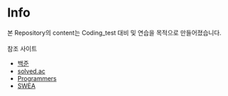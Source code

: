 # Info

본 Repository의 content는 Coding_test 대비 및 연습을 목적으로 만들어졌습니다.
<br><br>
참조 사이트
- [백준](https://www.acmicpc.net/)
- [solved.ac](https://solved.ac/)
- [Programmers](https://programmers.co.kr/)
- [SWEA](https://swexpertacademy.com/main/main.do)
